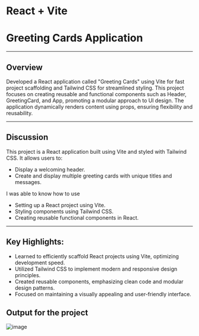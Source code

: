 # React + Vite
# Greeting Cards Application

---
## Overview
Developed a React application called "Greeting Cards" using Vite for fast project scaffolding and Tailwind CSS for streamlined styling. This project focuses on creating reusable and functional components such as Header, GreetingCard, and App, promoting a modular approach to Ul design.
The application dynamically renders content using props, ensuring flexibility and reusability.

---
## Discussion
This project is a React application built using Vite and styled with Tailwind CSS. It allows users to:
- Display a welcoming header.
- Create and display multiple greeting cards with unique titles and messages.
  
I was able to know how to use
- Setting up a React project using Vite.
- Styling components using Tailwind CSS.
- Creating reusable functional components in React.

---
  
## Key Highlights:
- Learned to efficiently scaffold React projects using Vite, optimizing development speed.
- Utilized Tailwind CSS to implement modern and responsive design principles.
- Created reusable components, emphasizing clean code and modular design patterns.
- Focused on maintaining a visually appealing and user-friendly interface.

  
## Output for the project

![image](https://github.com/user-attachments/assets/6af12945-4ffe-430e-8055-bba43d597d10)



